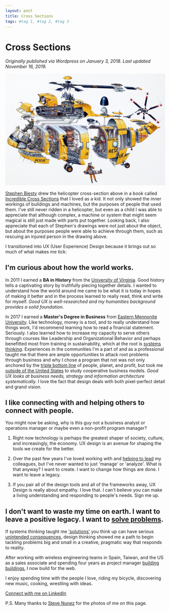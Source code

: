 ```yaml
---
layout: post
title: Cross Sections
tags: #tag 1, #tag 2, #tag 3
---
```


# Cross Sections

*Originally published via Wordpress on January 3, 2018.*
*Last updated November 16, 2019.*

![img](2018-01-03-cross-sections.assets/stephenbiesty_bigrescuehelicopter.jpg)

[Stephen Biesty](http://www.stephenbiesty.co.uk/work.html) drew the helicopter cross-section above in a book called [Incredible Cross Sections](https://www.amazon.com/Stephen-Biestys-Incredible-Cross-Sections-Richard/dp/0679814116) that I loved as a kid. It not only showed the inner workings of buildings and machines, but the purposes of people that used them. I've still never ridden in a helicopter, but even as a child I was able to appreciate that although complex, a machine or system that might seem magical is still just made with parts put together. Looking back, I also appreciate that each of Stephen's drawings were not just about the object, but about the purposes people were able to achieve through them, such as rescuing an injured person in the drawing above.

I transitioned into UX (User Experience) Design because it brings out so much of what makes me tick:

## I'm curious about how the world works.

In 2011 I earned a **BA in History** from the [University of Virginia](http://www.virginia.edu/). Good history tells a captivating story by truthfully piecing together details. I wanted to understand how the world around me came to be what it is today in hopes of making it better and in the process learned to really read, think and write for myself. *Good UX is well-researched and my humanities background provides a solid foundation.* 

In 2017 I earned a **Master's Degree in Business** from [Eastern Mennonite University](http://collaborativemba.org/). Like technology, money is a tool, and to really understand how things work, I'd recommend learning how to read a financial statement. Seriously. I also learned how to increase my capacity to serve others through courses like Leadership and Organizational Behavior and perhaps benefitted most from training in sustainability, which at the root is [systems thinking](http://wtf.tw/ref/meadows.pdf). Experiences in the communities I'm a part of and as a professional taught me that there are ample opportunities to attack root problems through business and why I chose a program that not was not only anchored by the [triple bottom line](http://www.economist.com/node/14301663) of people, planet, and profit, but took me [outside of the United States](http://www.coopeatenas.com/) to study cooperative business models. *Good UX looks at business needs, strategy and information architecture systematically.* I love the fact that design deals with both pixel-perfect detail and grand vision.

## I like connecting with and helping others to connect with people.

You might now be asking, why is this guy not a business analyst or operations manager or maybe even a non-profit program manager?

1. Right now technology is perhaps the greatest shaper of society, culture, and increasingly, the economy. UX design is an avenue for shaping the tools we create for the better.

2. Over the past few years I've loved working with and [helping to lead](https://www.greenleaf.org/what-is-servant-leadership/) my colleagues, but I've never wanted to just 'manage' or 'analyze'. What is that anyway? I want to create. I want to change how things are done. I want to leave a legacy.

3. If you pair all of the design tools and all of the frameworks away, UX Design is really about empathy. I love that. I can't believe you can make a living understanding and responding to people's needs. Sign me up.

## I don't want to waste my time on earth. I want to leave a positive legacy. I want to [solve problems](https://ssir.org/articles/entry/wicked_problems_problems_worth_solving).

If systems thinking taught me ['solutions'](https://medium.com/disruptive-design/problem-solving-desperately-needs-systems-thinking-607d34e4fc80) you think up can have serious [unintended consequences](https://www.futurelearn.com/courses/systems-thinking-complexity/0/steps/20396), design thinking showed me a path to begin tackling problems big and small in a creative, pragmatic way that responds to reality.

After working with wireless engineering teams in Spain, Taiwan, and the US as a sales associate and spending four years as project manager [building buildings](http://jasonmjam.es/portfolio-2/my-work-before-ux/), I now build for the web.

I enjoy spending time with the people I love, riding my bicycle, discovering new music, cooking, wrestling with ideas. 

[Connect with me on LinkedIn](https://www.linkedin.com/in/jas0nmjames/) 

P.S. Many thanks to [Steve Nunez](https://www.linkedin.com/in/steve-nunez/) for the photos of me on this page.